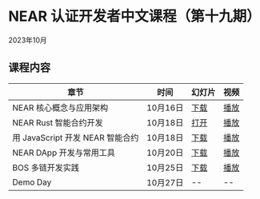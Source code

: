 # NEAR 认证开发者中文课程（第十九期）

2023年10月

## 课程内容

| 章节 | 时间 | 幻灯片 | 视频 | 
| ----- | ----- | ----- | ----- |
| NEAR 核心概念与应用架构 | 10月16日 | [下载](https://github.com/near-x/ncd-cn/raw/master/cohorts/ncd-cn-6/slides/NEAR%20%E8%AE%A4%E8%AF%81%E5%BC%80%E5%8F%91%E8%80%85%EF%BC%881%EF%BC%89%EF%BC%9ANEAR%20%E6%A0%B8%E5%BF%83%E6%A6%82%E5%BF%B5%E4%B8%8E%E5%BA%94%E7%94%A8%E6%9E%B6%E6%9E%84.pdf) | [播放](https://www.bilibili.com/video/BV1AT4y1S7ms/) |
| NEAR Rust 智能合约开发 | 10月18日 | [打开](https://shimo.im/presentation/NJkbW7V6XzcEv2AR/) | [播放](https://www.bilibili.com/video/BV1Jq4y1Y74z/) |
| 用 JavaScript 开发 NEAR 智能合约 | 10月18日 | [下载](https://github.com/near-x/ncd-cn/raw/master/cohorts/ncd-cn-8/slides/NEAR%20%E8%AE%A4%E8%AF%81%E5%BC%80%E5%8F%91%E8%80%85%EF%BC%8826%EF%BC%89%EF%BC%9A%20%E7%94%A8%20JavaScript%20%E5%BC%80%E5%8F%91%20NEAR%20%E6%99%BA%E8%83%BD%E5%90%88%E7%BA%A6.pdf) | [播放](https://www.bilibili.com/video/BV1wS4y1z7oT/) |
| NEAR DApp 开发与常用工具 | 10月20日 | [下载](https://github.com/near-x/ncd-cn/raw/master/cohorts/ncd-cn-1/slides/NEAR%20%E8%AE%A4%E8%AF%81%E5%BC%80%E5%8F%91%E8%80%85%EF%BC%883%EF%BC%89%EF%BC%9ANEAR%20DApp%20%E5%BC%80%E5%8F%91%E4%B8%8E%E5%B8%B8%E7%94%A8%E5%B7%A5%E5%85%B7.pdf) | [播放](https://www.bilibili.com/video/BV1vu411q7gp/) |
| BOS 多链开发实践 | 10月25日 | [下载](https://bit.ly/ncd-cn-dapdap-bos-gateway) | [播放](https://www.bilibili.com/video/BV1kN411x7qX) |
| Demo Day | 10月27日 | -- | -- |
